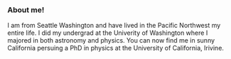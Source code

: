 ### About me!

I am from Seattle Washington and have lived in the Pacific Northwest my entire life. I did my undergrad at the Univerity of Washington where I majored in both astronomy and physics. You can now find me in sunny California persuing a PhD in physics at the University of California, Irivine.

